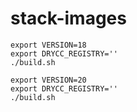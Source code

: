 # stack-images
```
export VERSION=18
export DRYCC_REGISTRY=''
./build.sh

export VERSION=20
export DRYCC_REGISTRY=''
./build.sh
```
